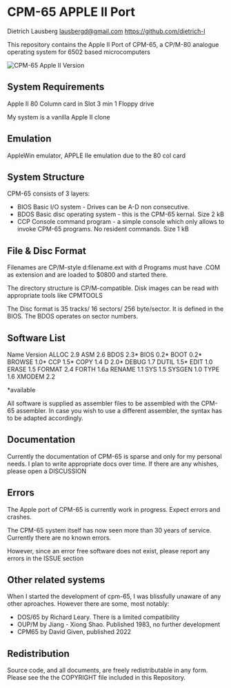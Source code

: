 CPM-65 APPLE II Port
===========
Dietrich Lausberg <lausbergd@gmail.com>
https://github.com/dietrich-l

This repository contains the Apple II Port of CPM-65, a CP/M-80 analogue operating system for 6502 based microcomputers


![CPM-65 Apple II Version](https://github.com/Dietrich-L/CPM-65-for-Apple-II/assets/83355183/589a5ae8-6ea3-4187-b9b1-4422a80b5264)


System Requirements
--------------------------
Apple II
80 Column card in Slot 3
min 1 Floppy drive

My system is a vanilla Apple II clone

Emulation
--------------------
AppleWin emulator, APPLE IIe emulation due to the 80 col card

System Structure
--------------------
CPM-65 consists of 3 layers:
- BIOS Basic I/O system - Drives can be A-D non consecutive. 
- BDOS Basic disc operating system - this is the CPM-65 kernal. Size 2 kB
- CCP Console command program - a simple console which only allows to invoke CPM-65 programs. No resident commands. Size 1 kB

File & Disc Format
----------------------
Filenames are CP/M-style d:filename.ext with d <Drive A-H>
Programs must have .COM as extension and are loaded to $0800 and started there.

The directory structure is CP/M-compatible. Disk images can be read with appropriate  tools like CPMTOOLS

The Disc format is 35 tracks/ 16 sectors/ 256 byte/sector. It is defined in the BIOS. The BDOS operates on sector numbers. 

Software List
---------------------
Name		Version
ALLOC		2.9
ASM		2.6
BDOS		2.3*
BIOS		0.2*
BOOT		0.2*
BROWSE		1.0*
CCP		1.5*
COPY		1.4
D		2.0*
DEBUG		1.7
DUTIL		1.5*
EDIT		1.0
ERASE		1.5
FORMAT		2.4
FORTH		1.6a
RENAME		1.1
SYS 		1.5
SYSGEN		1.0
TYPE		1.6
XMODEM		2.2

*available

All software is supplied as assembler files to be assembled with the CPM-65 assembler. In case you wish to use a different assembler, the syntax has to be adapted accordingly.

Documentation
--------------------
Currently the documentation of CPM-65 is sparse and only for my personal needs. I plan to write appropriate docs over time. If there are any whishes, please open a DISCUSSION

Errors
--------------------
The Apple port of CPM-65 is currently work in progress. Expect errors and crashes.

The CPM-65 system itself has now seen more than 30 years of service. Currently there are no known errors. 

However, since an error free software does not exist, please report any errors in the ISSUE section

Other related systems
---------------------
When I started the development of cpm-65, I was blissfully unaware of any other aproaches. However there are some, most notably:
- DOS/65 by Richard Leary. There is a limited compatibility
- OUP/M  by Jiang - Xiong Shao. Published 1983, no further development
- CPM65 by David Given, published 2022


Redistribution
--------------
Source code, and all documents, are freely redistributable in
any form. Please see the the COPYRIGHT file included in this
Repository.